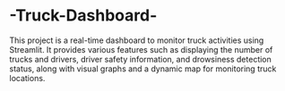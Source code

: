 # -Truck-Dashboard-
This project is a real-time dashboard to monitor truck activities using Streamlit. It provides various features such as displaying the number of trucks and drivers, driver safety information, and drowsiness detection status, along with visual graphs and a dynamic map for monitoring truck locations.
